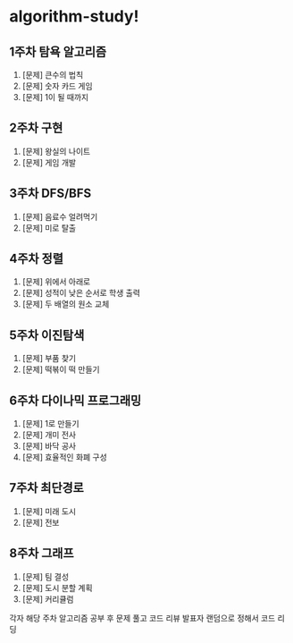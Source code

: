 # algorithm-study!

## 1주차 탐욕 알고리즘
1. [문제] 큰수의 법칙
2. [문제] 숫자 카드 게임
3. [문제] 1이 될 때까지

## 2주차 구현
1. [문제] 왕실의 나이트
2. [문제] 게임 개발

## 3주차 DFS/BFS
1. [문제] 음료수 얼려먹기
2. [문제] 미로 탈출

## 4주차 정렬
1. [문제] 위에서 아래로
2. [문제] 성적이 낮은 순서로 학생 출력
3. [문제] 두 배열의 원소 교체

## 5주차 이진탐색
1. [문제] 부품 찾기
2. [문제] 떡볶이 떡 만들기

## 6주차 다이나믹 프로그래밍
1. [문제] 1로 만들기
2. [문제] 개미 전사
3. [문제] 바닥 공사
4. [문제] 효율적인 화폐 구성

## 7주차 최단경로
1. [문제] 미래 도시
2. [문제] 전보

## 8주차 그래프
1. [문제] 팀 결성
2. [문제] 도시 분할 계획
3. [문제] 커리큘럼


각자 해당 주차 알고리즘 공부 후 문제 풀고 코드 리뷰
발표자 랜덤으로 정해서 코드 리딩
